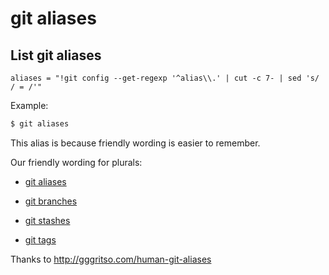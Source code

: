 # git aliases

## List git aliases

```gitconfig
aliases = "!git config --get-regexp '^alias\\.' | cut -c 7- | sed 's/ / = /'"
```

Example:

```sh
$ git aliases
```

This alias is because friendly wording is easier to remember.

Our friendly wording for plurals: 

* [git aliases](../git-aliases)

* [git branches](../git-branches)

* [git stashes](../git-stashes)

* [git tags](../git-tags)

Thanks to http://gggritso.com/human-git-aliases

